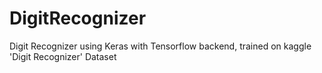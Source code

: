 # DigitRecognizer
Digit Recognizer using Keras with Tensorflow backend, trained on kaggle 'Digit Recognizer' Dataset
